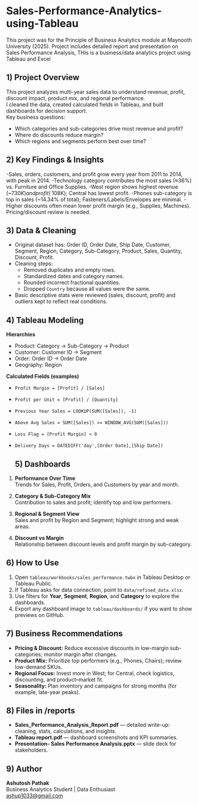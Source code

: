 # Sales-Performance-Analytics-using-Tableau
This project was for the Principle of Business Analytics module at Maynooth University (2025). Project includes detailed report and presentation on Sales Performance Analysis, THis is a business/data analytics project using Tableau and Excel
## 1) Project Overview
This project analyzes multi-year sales data to understand revenue, profit, discount impact, product mix, and regional performance.  
I cleaned the data, created calculated fields in Tableau, and built dashboards for decision support.  
Key business questions:
- Which categories and sub-categories drive most revenue and profit?
- Where do discounts reduce margin?
- Which regions and segments perform best over time?

## 2) Key Findings & Insights
-Sales, orders, customers, and profit grow every year from 2011 to 2014, with peak in 2014.
-Technology category contributes the most sales (≈36%) vs. Furniture and Office Supplies.
-West region shows highest revenue (~$730K) and profit (~$108K); Central has lowest profit.
-Phones sub-category is top in sales (~14.34% of total); Fasteners/Labels/Envelopes are minimal.
-Higher discounts often mean lower profit margin (e.g., Supplies, Machines). Pricing/discount review is needed.

## 3) Data & Cleaning
- Original dataset has: Order ID, Order Date, Ship Date, Customer, Segment, Region, Category, Sub-Category, Product, Sales, Quantity, Discount, Profit.
- Cleaning steps:
  - Removed duplicates and empty rows.
  - Standardized dates and category names.
  - Rounded incorrect fractional quantities.
  - Dropped `Country` because all values were the same.
- Basic descriptive stats were reviewed (sales, discount, profit) and outliers kept to reflect real conditions.

## 4) Tableau Modeling
**Hierarchies**
- Product: Category → Sub-Category → Product
- Customer: Customer ID → Segment
- Order: Order ID → Order Date
- Geography: Region

**Calculated Fields (examples)**
- `Profit Margin = [Profit] / [Sales]`
- `Profit per Unit = [Profit] / [Quantity]`
- `Previous Year Sales = LOOKUP(SUM([Sales]), -1)`
- `Above Avg Sales = SUM([Sales]) >= WINDOW_AVG(SUM([Sales]))`
- `Loss Flag = [Profit Margin] < 0`
- `Delivery Days = DATEDIFF('day',[Order Date],[Ship Date])`

  ## 5) Dashboards

1. **Performance Over Time**  
   Trends for Sales, Profit, Orders, and Customers by year and month.

2. **Category & Sub-Category Mix**  
   Contribution to sales and profit; identify top and low performers.

3. **Regional & Segment View**  
   Sales and profit by Region and Segment; highlight strong and weak areas.

4. **Discount vs Margin**  
   Relationship between discount levels and profit margin by sub-category.

## 6) How to Use

1. Open `tableau/workbooks/sales_performance.twbx` in Tableau Desktop or Tableau Public.  
2. If Tableau asks for data connection, point to `data/refined_data.xlsx`.  
3. Use filters for **Year**, **Segment**, **Region**, and **Category** to explore the dashboards.  
4. Export any dashboard image to `tableau/dashboards/` if you want to show previews on GitHub.

## 7) Business Recommendations

- **Pricing & Discount:** Reduce excessive discounts in low-margin sub-categories; monitor margin after changes.  
- **Product Mix:** Prioritize top performers (e.g., Phones, Chairs); review low-demand SKUs.  
- **Regional Focus:** Invest more in West; for Central, check logistics, discounting, and product–market fit.  
- **Seasonality:** Plan inventory and campaigns for strong months (for example, late-year peaks).

## 8) Files in /reports

- **Sales_Performance_Analysis_Report.pdf** — detailed write-up: cleaning, stats, calculations, and insights.  
- **Tableau report.pdf** — dashboard screenshots and KPI summaries.  
- **Presentation- Sales Performance Analysis.pptx** — slide deck for stakeholders.

## 9) Author
**Ashutosh Pathak**  
Business Analytics Student | Data Enthusiast  
ashup1033@gmail.com


